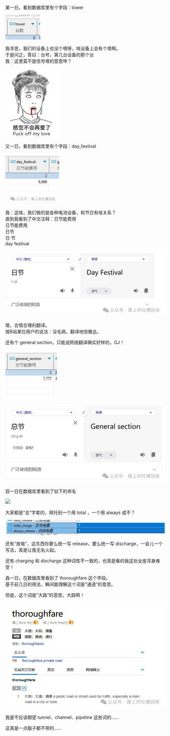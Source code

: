 某一日，看到数据库里有个字段：tower

![](tower.webp)

我寻思，我们的设备上也没个塔呀，啥设备上会有个塔啊。  
于是问之，答曰：台号，第几台设备的那个台  
我：这里莫不是信号塔的意思咩？

![](no-love.webp)

又一日，看到数据库里有个字段：day_festival

![](day_festival.webp)

我：这啥，我们做的是各种电池设备，和节日有啥关系？  
直到我看到了中文注释：日节能费用  
日节能费用  
日节  
日·节  
day festival

![](day_festival2.webp)

嗯，合情合理的翻译。  
按B站某位用户的说法：没毛病，翻译地信雅达。

还有个 general section，只能说网络翻译确实好样的，GJ！

![](general_section.webp)

![](general_section2.webp)

双一日在数据库里看到了如下的命名

![](ower.webp)

大家都是“总”字辈的，拜托别一个用 total ，一个用 always 成不？

![](total_always.webp)

还有“放电”，这东西你要么统一写 release，要么统一写 discharge，一会儿一个写法，真是让我无名火起。

还有 charging 和 discharge 这种词性不一致的，也真是看的我这处女座浑身难受！

叒一日，在数据库里看到了 thoroughfare 这个字段。  
基于前几日的用法，瞬间能理解这个词是“通道”的意思。

但是，这个词是”大路“的意思，大路啊！

![](thoroughfare.webp)

我是不应该期望 tunnel、channel、pipeline 这些词的……

这真是一点脑子都不带的……